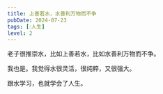 ```yaml
---
title: 上善若水，水善利万物而不争
pubDate: 2024-07-23
tags: [💧人生]
level: 2
---
```


老子很推崇水，比如上善若水，比如水善利万物而不争。

我也是。我觉得水很灵活，很纯粹，又很强大。

跟水学习，也就学会了人生。
